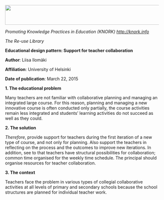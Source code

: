 <img src="md\img018/media/image01.png" width="624" height="65" />

*Promoting Knowledge Practices in Education (KNORK) http://knork.info*

*The Re-use Library*

**Educational design pattern: Support for teacher collaboration**

**Author**: Liisa Ilomäki

**Affiliation**: University of Helsinki

**Date of publication**: March 22, 2015

**1. The educational problem**

Many teachers are not familiar with collaborative planning and managing an integrated large course. For this reason, planning and managing a new innovative course is often conducted only partially, the course activities remain less integrated and students’ learning activities do not succeed as well as they could.

**2. The solution**

*Therefore*, provide support for teachers during the first iteration of a new type of course, and not only for planning. Also support the teachers in reflecting on the process and the outcomes to improve new iterations. In addition, see to that teachers have structural possibilities for collaboration; common time organised for the weekly time schedule. The principal should organise resources for teacher collaboration.

**3. The context**

Teachers face the problem in various types of collegial collaborative activities at all levels of primary and secondary schools because the school structures are planned for individual teacher work.
